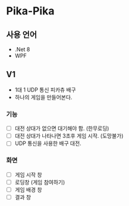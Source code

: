 # Pika-Pika

## 사용 언어
- .Net 8
- WPF

## V1
- 1대 1 UDP 통신 피카츄 배구
- 하나의 게임을 만들어본다.

### 기능
- [ ] 대전 상대가 없으면 대기해야 함. (한무로딩)
- [ ] 대전 상대가 나타나면 3초후 게임 시작. (도망불가)
- [ ] UDP 통신을 사용한 배구 대전.

### 화면
- [ ] 게임 시작 창
- [ ] 로딩창 (게임 참여하기)
- [ ] 게임 배경 창
- [ ] 결과 창
